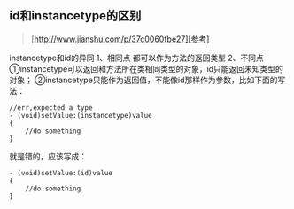 ## id和instancetype的区别

> [http://www.jianshu.com/p/37c0060fbe27][参考]

instancetype和id的异同
1、相同点
都可以作为方法的返回类型
2、不同点
①instancetype可以返回和方法所在类相同类型的对象，id只能返回未知类型的对象；
②instancetype只能作为返回值，不能像id那样作为参数，比如下面的写法：

```
//err,expected a type  
- (void)setValue:(instancetype)value  
{  
    //do something  
} 
```
就是错的，应该写成：
```
- (void)setValue:(id)value  
{  
    //do something  
}
```







